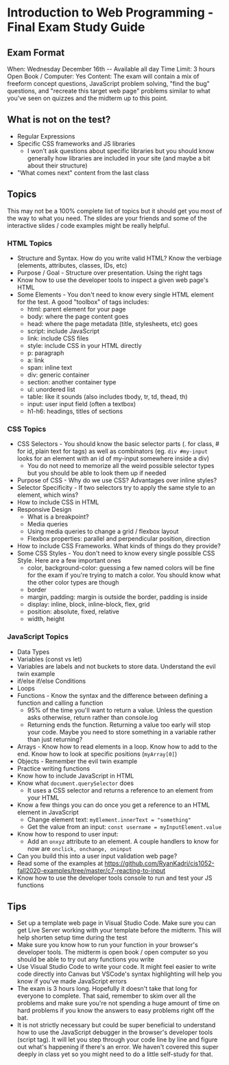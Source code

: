 # Introduction to Web Programming - Final Exam Study Guide

## Exam Format

When: Wednesday December 16th -- Available all day
Time Limit: 3 hours
Open Book / Computer: Yes
Content: The exam will contain a mix of freeform concept questions, JavaScript problem solving, "find the bug" questions, and "recreate this target web page" problems similar to what you've seen on quizzes and the midterm up to this point.

## What is not on the test?

- Regular Expressions
- Specific CSS frameworks and JS libraries
    - I won't ask questions about specific libraries but you should know generally how libraries are included in your site (and maybe a bit about their structure)
- "What comes next" content from the last class

## Topics

This may not be a 100% complete list of topics but it should get you most of the way to what you need. The slides are your friends and some of the interactive slides / code examples might be really helpful.

### HTML Topics

- Structure and Syntax. How do you write valid HTML? Know the verbiage (elements, attributes, classes, IDs, etc)
- Purpose / Goal - Structure over presentation. Using the right tags
- Know how to use the developer tools to inspect a given web page's HTML
- Some Elements - You don't need to know every single HTML element for the test. A good "toolbox" of tags includes:
    - html: parent element for your page
    - body: where the page content goes
    - head: where the page metadata (title, stylesheets, etc) goes
    - script: include JavaScript
    - link: include CSS files
    - style: include CSS in your HTML directly
    - p: paragraph
    - a: link
    - span: inline text
    - div: generic container
    - section: another container type
    - ul: unordered list
    - table: like it sounds (also includes tbody, tr, td, thead, th)
    - input: user input field (often a textbox)
    - h1-h6: headings, titles of sections

### CSS Topics

- CSS Selectors - You should know the basic selector parts (. for class, # for id, plain text for tags) as well as combinators (eg. `div #my-input` looks for an element with an id of my-input somewhere inside a div)
    - You do not need to memorize all the weird possible selector types but you should be able to look them up if needed
- Purpose of CSS - Why do we use CSS? Advantages over inline styles?
- Selector Specificity - If two selectors try to apply the same style to an element, which wins?
- How to include CSS in HTML
- Responsive Design
    - What is a breakpoint?
    - Media queries
    - Using media queries to change a grid / flexbox layout
    - Flexbox properties: parallel and perpendicular position, direction
- How to include CSS Frameworks. What kinds of things do they provide?
- Some CSS Styles - You don't need to know every single possible CSS Style. Here are a few important ones
    - color, background-color: guessing a few named colors will be fine for the exam if you're trying to match a color. You should know what the other color types are though
    - border
    - margin, padding: margin is outside the border, padding is inside
    - display: inline, block, inline-block, flex, grid
    - position: absolute, fixed, relative
    - width, height

### JavaScript Topics

- Data Types
- Variables (const vs let)
- Variables are labels and not buckets to store data. Understand the evil twin example
- if/else if/else Conditions
- Loops
- Functions - Know the syntax and the difference between defining a function and calling a function 
    - 95% of the time you'll want to return a value. Unless the question asks otherwise, return rather than console.log
    - Returning ends the function. Returning a value too early will stop your code. Maybe you need to store something in a variable rather than just returning?
- Arrays - Know how to read elements in a loop. Know how to add to the end. Know how to look at specific positions (`myArray[0]`)
- Objects - Remember the evil twin example
- Practice writing functions
- Know how to include JavaScript in HTML
- Know what `document.querySelector` does
    - It uses a CSS selector and returns a reference to an element from your HTML
- Know a few things you can do once you get a reference to an HTML element in JavaScript
    - Change element text: `myElement.innerText = "something"`
    - Get the value from an input: `const username = myInputElement.value`
- Know how to respond to user input:
    - Add an `onxyz` attribute to an element. A couple handlers to know for now are `onclick, onchange, oninput`
- Can you build this into a user input validation web page?
- Read some of the examples at <https://github.com/RyanKadri/cis1052-fall2020-examples/tree/master/c7-reacting-to-input>
- Know how to use the developer tools console to run and test your JS functions

## Tips

- Set up a template web page in Visual Studio Code. Make sure you can get Live Server working with your template before the midterm. This will help shorten setup time during the test
- Make sure you know how to run your function in your browser's developer tools. The midterm is open book / open computer so you should be able to try out any functions you write
- Use Visual Studio Code to write your code. It might feel easier to write code directly into Canvas but VSCode's syntax highlighting will help you know if you've made JavaScript errors
- The exam is 3 hours long. Hopefully it doesn't take that long for everyone to complete. That said, remember to skim over all the problems and make sure you're not spending a huge amount of time on hard problems if you know the answers to easy problems right off the bat.
- It is not strictly necessary but could be super beneficial to understand how to use the JavaScript debugger in the browser's developer tools (script tag). It will let you step through your code line by line and figure out what's happening if there's an error. We haven't covered this super deeply in class yet so you might need to do a little self-study for that.
